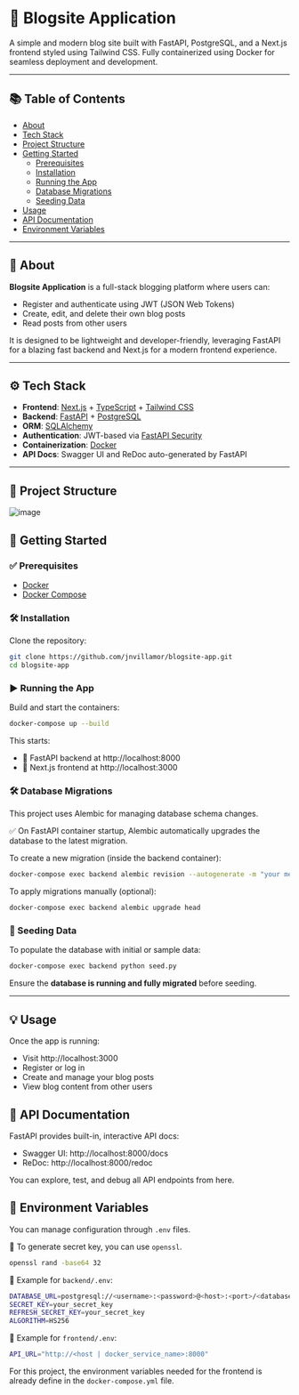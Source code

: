 # 📝 Blogsite Application

A simple and modern blog site built with FastAPI, PostgreSQL, and a Next.js frontend styled using Tailwind CSS. Fully containerized using Docker for seamless deployment and development.

---

## 📚 Table of Contents
- [About](#about)
- [Tech Stack](#tech-stack)
- [Project Structure](#project-structure)
- [Getting Started](#getting-started)
  - [Prerequisites](#prerequisites)
  - [Installation](#installation)
  - [Running the App](#running-the-app)
  - [Database Migrations](#database-migrations)
  - [Seeding Data](#seeding-data)
- [Usage](#usage)
- [API Documentation](#api-documentation)
- [Environment Variables](#environment-variables)

---

## 📖 About

**Blogsite Application** is a full-stack blogging platform where users can:

- Register and authenticate using JWT (JSON Web Tokens)
- Create, edit, and delete their own blog posts
- Read posts from other users

It is designed to be lightweight and developer-friendly, leveraging FastAPI for a blazing fast backend and Next.js for a modern frontend experience.

---

## ⚙️ Tech Stack

- **Frontend**: [Next.js](https://nextjs.org/) + [TypeScript](https://www.typescriptlang.org/) + [Tailwind CSS](https://tailwindcss.com/)
- **Backend**: [FastAPI](https://fastapi.tiangolo.com/) + [PostgreSQL](https://www.postgresql.org/)
- **ORM**: [SQLAlchemy](https://www.sqlalchemy.org/)
- **Authentication**: JWT-based via [FastAPI Security](https://fastapi.tiangolo.com/tutorial/security/oauth2-jwt/)
- **Containerization**: [Docker](https://www.docker.com/)
- **API Docs**: Swagger UI and ReDoc auto-generated by FastAPI

---
## 📁 Project Structure
![image](https://github.com/user-attachments/assets/f2adc8ec-2a06-4be9-a084-4bc4b0a0ab35)

## 🚀 Getting Started

### ✅ Prerequisites

- [Docker](https://www.docker.com/products/docker-desktop)
- [Docker Compose](https://docs.docker.com/compose/install/)


### 🛠️ Installation

Clone the repository:
```bash
git clone https://github.com/jnvillamor/blogsite-app.git
cd blogsite-app
```

### ▶️ Running the App
Build and start the containers:
```bash
docker-compose up --build
```
This starts:
- 🧠 FastAPI backend at http://localhost:8000
- 🎨 Next.js frontend at http://localhost:3000


### 🛠️ Database Migrations

This project uses Alembic for managing database schema changes.


✅ On FastAPI container startup, Alembic automatically upgrades the database to the latest migration.

To create a new migration (inside the backend container):
```bash
docker-compose exec backend alembic revision --autogenerate -m "your message"
```
To apply migrations manually (optional):
```bash
docker-compose exec backend alembic upgrade head
```

### 🌱 Seeding Data
To populate the database with initial or sample data:
```bash
docker-compose exec backend python seed.py
```
Ensure the **database is running and fully migrated** before seeding.

---

## 💡 Usage

Once the app is running:

- Visit http://localhost:3000
- Register or log in
- Create and manage your blog posts
- View blog content from other users

## 🧾 API Documentation

FastAPI provides built-in, interactive API docs:

- Swagger UI: http://localhost:8000/docs
- ReDoc: http://localhost:8000/redoc

You can explore, test, and debug all API endpoints from here.

## 🔧 Environment Variables
You can manage configuration through `.env` files.

🔑 To generate secret key, you can use `openssl`.
```bash
openssl rand -base64 32
```

📂 Example for `backend/.env`:
```bash
DATABASE_URL=postgresql://<username>:<password>@<host>:<port>/<database>
SECRET_KEY=your_secret_key
REFRESH_SECRET_KEY=your_secret_key
ALGORITHM=HS256
```
📂 Example for `frontend/.env`:
```bash
API_URL="http://<host | docker_service_name>:8000"
```
For this project, the environment variables needed for the frontend is already define in the `docker-compose.yml` file.
